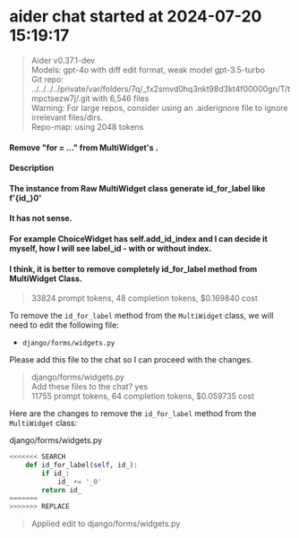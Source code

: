 
# aider chat started at 2024-07-20 15:19:17

> Aider v0.37.1-dev  
> Models: gpt-4o with diff edit format, weak model gpt-3.5-turbo  
> Git repo: ../../../../private/var/folders/7q/_fx2smvd0hq3nkt98d3kt4f00000gn/T/tmpctsezw7j/.git with 6,546 files  
> Warning: For large repos, consider using an .aiderignore file to ignore irrelevant files/dirs.  
> Repo-map: using 2048 tokens  

#### Remove "for = ..." from MultiWidget's <label>.  
#### Description  
#### 	  
#### The instance from Raw MultiWidget class generate id_for_label like f'{id_}0'  
#### It has not sense.  
#### For example ChoiceWidget has self.add_id_index and I can decide it myself, how I will see label_id - with or without index.  
#### I think, it is better to remove completely id_for_label method from MultiWidget Class.  
> 33824 prompt tokens, 48 completion tokens, $0.169840 cost  

To remove the `id_for_label` method from the `MultiWidget` class, we will need to edit the following file:

- `django/forms/widgets.py`

Please add this file to the chat so I can proceed with the changes.

> django/forms/widgets.py  
> Add these files to the chat? yes  
> 11755 prompt tokens, 64 completion tokens, $0.059735 cost  

Here are the changes to remove the `id_for_label` method from the `MultiWidget` class:

django/forms/widgets.py
```python
<<<<<<< SEARCH
    def id_for_label(self, id_):
        if id_:
            id_ += '_0'
        return id_
=======
>>>>>>> REPLACE
```

> Applied edit to django/forms/widgets.py  
